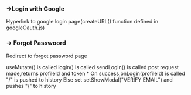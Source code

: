### ->Login with Google

Hyperlink to google login page(createURL() function defined in googleOauth.js)




### -> Forgot Passwoord

Redirect to forgot password page

useMutate() is called
            login() is called
                  sendLogin() is called
                        post request made,returns profileId and token
           * On success,onLogin(profileId) is called
                          "/" is pushed to history
            Else
                          set setShowModal("VERIFY EMAIL") and pushes "/" to history
            


